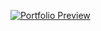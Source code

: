 [![Portfolio Preview](https://github.com/user-attachments/assets/03bb9789-094c-42a7-9244-9c6f02b9b90f)](https://aidanquach.dev/)
